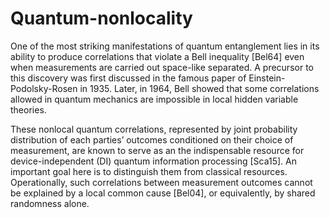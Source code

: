 # Quantum-nonlocality

One of the most striking manifestations of quantum entanglement lies in its ability to produce correlations that violate a Bell inequality [Bel64] even when measurements are carried out space-like separated. A precursor to this discovery was first discussed in the famous paper of Einstein-Podolsky-Rosen in 1935. Later, in 1964, Bell showed that some correlations allowed in quantum mechanics are impossible in local hidden variable theories.

These nonlocal quantum correlations, represented by joint probability distribution of each parties’ outcomes conditioned on their choice of measurement, are known to serve as an the indispensable resource for device-independent (DI) quantum information processing
[Sca15]. An important goal here is to distinguish them from classical resources. Operationally, such correlations between measurement outcomes cannot be explained by a local common cause [Bel04], or equivalently, by shared randomness alone.
